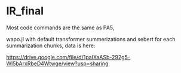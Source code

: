 # IR_final

Most code commands are the same as PA5,

wapo.jl with default transformer summerizations and sebert for each summarization chunks,
data is here:  

https://drive.google.com/file/d/1paIXaASb-292g5-Wl5bArxRbeD4Wtwge/view?usp=sharing
